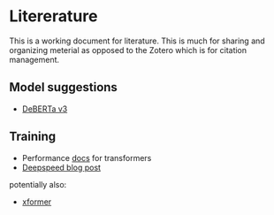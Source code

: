 # Litererature
This is a working document for literature. This is much for sharing and organizing meterial as opposed to the Zotero which is for citation management.

## Model suggestions
- [DeBERTa v3](https://arxiv.org/abs/2111.09543?context=cs)

## Training
- Performance [docs](https://huggingface.co/docs/transformers/performance) for transformers
- [Deepspeed blog post](https://www.deepspeed.ai/news/2021/12/09/deepspeed-moe-nlg.html)

potentially also:
- [xformer](https://devblog.pytorchlightning.ai/part-i-simplifying-transformer-research-with-xformers-lightning-a715737b8ad4)
